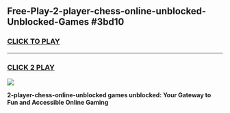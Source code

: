 
## Free-Play-2-player-chess-online-unblocked-Unblocked-Games #3bd10
<h3>
<a href="https://news.freeplayer.one?title=2-player-chess-online-unblocked&ref=8M">CLICK TO PLAY</a></h3>
<hr>

<h3>
<a href="https://news.freeplayer.one?title=2-player-chess-online-unblocked&ref=8M">CLICK 2 PLAY</a>
  
</h3>

<a href="https://news.freeplayer.one?title=2-player-chess-online-unblocked&ref=8M"><img src="https://clearcache.store/games.png"></a>


**2-player-chess-online-unblocked games unblocked: Your Gateway to Fun and Accessible Online Gaming**
